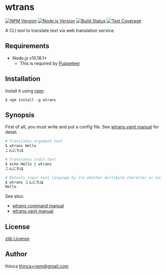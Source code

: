 wtrans
======

[![NPM Version][npm-image]][npm-url]
[![Node.js Version][node-version-image]][node-version-url]
[![Build Status][travis-image]][travis-url]
[![Test Coverage][codecov-image]][codecov-url]

A CLI tool to translate text via web translation service.

Requirements
------------

- Node.js v10.18.1+
  - This is required by [Puppeteer](https://pptr.dev/)

Installation
------------

Install it using [npm](https://www.npmjs.com/):

```
$ npm install -g wtrans
```

Synopsis
--------

First of all, you must write and put a config file.  See [wtrans.yaml manual](manual/wtrans.yaml.5.md) for detail.

```sh
# Translates argument text
$ wtrans Hello
こんにちは

# Translates stdin text
$ echo Hello | wtrans
こんにちは

# Detects input text language by its whether multibyte character or not
$ wtrans こんにちは
Hello
```

See also:

- [wtrans command manual](manual/wtrans.1.md)
- [wtrans.yaml manual](manual/wtrans.yaml.5.md)


License
-------

[zlib License](LICENSE.txt)

Author
------

thinca <thinca+npm@gmail.com>


[npm-image]: https://img.shields.io/npm/v/wtrans.svg
[npm-url]: https://npmjs.org/package/wtrans
[node-version-image]: https://img.shields.io/node/v/wtrans.svg
[node-version-url]: https://nodejs.org/en/download/
[travis-image]: https://travis-ci.com/thinca/wtrans.svg?branch=master
[travis-url]: https://travis-ci.com/thinca/wtrans
[codecov-image]: https://codecov.io/gh/thinca/wtrans/branch/master/graph/badge.svg
[codecov-url]: https://codecov.io/gh/thinca/wtrans
